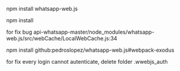npm install whatsapp-web.js

npm install

for fix bug api-whatsapp-master/node_modules/whatsapp-web.js/src/webCache/LocalWebCache.js:34

npm install github:pedroslopez/whatsapp-web.js#webpack-exodus

for fix every login cannot autenticate, delete folder .wwebjs_auth

